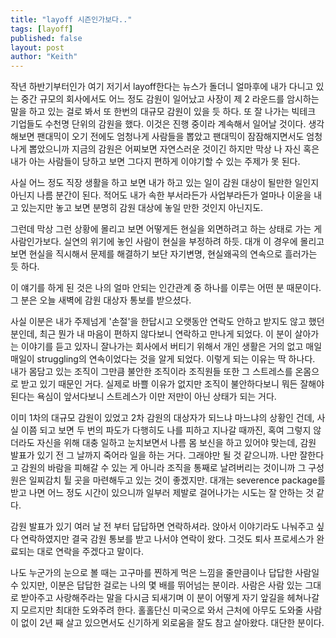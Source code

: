 ```yaml
---
title: "layoff 시즌인가보다.."
tags: [layoff]
published: false
layout: post
author: "Keith"
---
```


작년 하반기부터인가 여기 저기서 layoff한다는 뉴스가 돌더니 얼마후에 내가 다니고 있는 중간 규모의 회사에서도 어느 정도 감원이 일어났고 사장이 제 2 라운드를 암시하는 말을 하고 있는 걸로 봐서 또 한번의 대규모 감원이 있을 듯 하다. 또 잘 나가는 빅테크 기업들도 수천명 단위의 감원을 했다. 이것은 진행 중이라 계속해서 일어날 것이다. 생각해보면 팬대믹이 오기 전에도 엄청나게 사람들을 뽑았고 팬대믹이 잠잠해지면서도 엄청나게 뽑았으니까 지금의 감원은 어찌보면 자연스러운 것이긴 하지만 막상 나 자신 혹은 내가 아는 사람들이 당하고 보면 그다지 편하게 이야기할 수 있는 주제가 못 된다.

사실 어느 정도 직장 생활을 하고 보면 내가 하고 있는 일이 감원 대상이 될만한 일인지 아닌지 나름 분간이 된다. 적어도 내가 속한 부서라든가 사업부라든가 얼마나 이윤을 내고 있는지만 놓고 보면 분명히 감원 대상에 놓일 만한 것인지 아닌지도.

그런데 막상 그런 상황에 몰리고 보면 어떻게든 현실을 외면하려고 하는 상태로 가는 게 사람인가보다. 실연의 위기에 놓인 사람이 현실을 부정하려 하듯. 대개 이 경우에 몰리고 보면 현실을 직시해서 문제를 해결하기 보단 자기변명, 현실왜곡의 연속으로 흘러가는 듯 하다.

이 얘기를 하게 된 것은 나의 얼마 안되는 인간관계 중 하나를 이루는 어떤 분 때문이다. 그 분은 오늘 새벽에 감원 대상자 통보를 받으셨다. 

사실 이분은 내가 주제넘게 '손절'을 한답시고 오랫동안 연락도 안하고 받지도 않고 했던 분인데, 최근 뭔가 내 마음이 편하지 않다보니 연락하고 만나게 되었다. 이 분이 살아가는 이야기를 듣고 있자니 잘나가는 회사에서 버티기 위해서 개인 생활은 거의 없고 매일 매일이 struggling의 연속이었다는 것을 알게 되었다. 이렇게 되는 이유는 딱 하나다. 내가 몸담고 있는 조직이 그만큼 불안한 조직이라 조직원들 또한 그 스트레스를 온몸으로 받고 있기 때문인 거다. 실제로 바쁠 이유가 없지만 조직이 불안하다보니 뭐든 잘해야 된다는 욕심이 앞서다보니 스트레스가 이만 저만이 아닌 상태가 되는 거다.

이미 1차의 대규모 감원이 있었고 2차 감원의 대상자가 되느냐 마느냐의 상황인 건데, 사실 이쯤 되고 보면 두 번의 파도가 다행히도 나를 피하고 지나갈 때까진, 혹여 그렇지 않더라도 자신을 위해 대충 일하고 눈치보면서 나름 몸 보신을 하고 있어야 맞는데, 감원 발표가 있기 전 그 날까지 죽어라 일을 하는 거다. 그래야만 될 것 같으니까. 나만 잘한다고 감원의 바람을 피해갈 수 있는 게 아니라 조직을 통째로 날려버리는 것이니까 그 구성원은 일찌감치 튈 곳을 마련해두고 있는 것이 좋겠지만. 대개는 severence package를 받고 나면 어느 정도 시간이 있으니까 일부러 제발로 걸어나가는 시도는 잘 안하는 것 같다.

감원 발표가 있기 여러 날 전 부터 답답하면 연락하셔라. 앉아서 이야기라도 나눠주고 싶다 연락하였지만 결국 감원 통보를 받고 나서야 연락이 왔다. 그것도 퇴사 프로세스가 완료되는 대로 연락을 주겠다고 말이다.

나도 누군가의 눈으로 볼 때는 고구마를 찐하게 먹은 느낌을 줄만큼이나 답답한 사람일 수 있지만, 이분은 답답한 걸로는 나의 몇 배를 뛰어넘는 분이라. 사람은 사람 있는 그대로 받아주고 사랑해주라는 말을 다시금 되새기며 이 분이 어떻게 자기 앞길을 헤쳐나갈지 모르지만 최대한 도와주려 한다. 홀홀단신 미국으로 와서 근처에 아무도 도와줄 사람이 없이 2년 째 살고 있으면서도 신기하게 외로움을 잘도 참고 살아왔다. 대단한 분이다.
